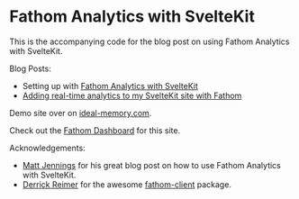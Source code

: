 # Fathom Analytics with SvelteKit

This is the accompanying code for the blog post on using Fathom
Analytics with SvelteKit.

Blog Posts:

- Setting up with [Fathom Analytics with SvelteKit]
- [Adding real-time analytics to my SvelteKit site with Fathom]

Demo site over on [ideal-memory.com].

Check out the [Fathom Dashboard] for this site.

Acknowledgements:

- [Matt Jennings] for his great blog post on how to use Fathom
  Analytics with SvelteKit.
- [Derrick Reimer] for the awesome [fathom-client] package.

<!-- Links -->

[Fathom Analytics with SvelteKit]:
	https://scottspence.com/posts/fathom-analytics-with-svelte
[Adding real-time analytics to my SvelteKit site with Fathom]:
	https://scottspence.com/posts/adding-real-time-analytics-to-my-sveltekit-site-with-fathom
[ideal-memory.com]: https://ideal-memory.com
[fathom dashboard]:
	https://app.usefathom.com/share/nymdtplm/ideal-memory
[Matt Jennings]:
	https://mattjennings.io/blog/how-to-use-fathom-analytics-with-sveltekit
[Derrick Reimer]: https://github.com/derrickreimer
[fathom-client]: https://github.com/derrickreimer/fathom-client
